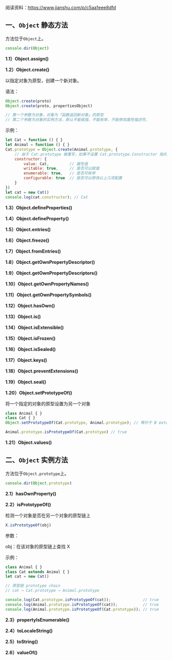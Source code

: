 阅读资料：https://www.jianshu.com/p/c5aa1eee8dfd

## 一、`Object` 静态方法

方法位于`Object`上。

```js
console.dir(Object)
```



**1.1）Object.assign()**

**1.2）Object.create()**

以指定对象为原型，创建一个新对象。

语法：

```js
Object.create(proto)
Object.create(proto, propertiesObject)

// 第一个参数为对象，对象为「函数返回新对象」的原型
// 第二个参数为对象的实例方法，默认不能赋值、不能枚举、不能修改属性描述符。
```

示例：

```js
let Cat = function () { }
let Animal = function () { }
Cat.prototype = Object.create(Animal.prototype, {
    // 由于 Cat.prototype 被重写，如果不设置 Cat.prototype.Constructor 指向 Cat，它会指向 Animal。
    constructor: {
        value: Cat,         // 属性值
        writable: true,     // 是否可以赋值
        enumerable: true,   // 是否可枚举
        configurable: true  // 是否可以修改以上几项配置
    }
})
let cat = new Cat()
console.log(cat.constructor); // Cat
```



**1.3）Object.defineProperties()**

**1.4）Object.defineProperty()**

**1.5）Object.entries()**

**1.6）Object.freeze()**

**1.7）Object.fromEntries()**

**1.8）Object.getOwnPropertyDescriptor()**

**1.9）Object.getOwnPropertyDescriptors()**

**1.10）Object.getOwnPropertyNames()**

**1.11）Object.getOwnPropertySymbols()**

**1.12）Object.hasOwn()**

**1.13）Object.is()**

**1.14）Object.isExtensible()**

**1.15）Object.isFrozen()**

**1.16）Object.isSealed()**

**1.17）Object.keys()**

**1.18）Object.preventExtensions()**

**1.19）Object.seal()**

**1.20）Object.setPrototypeOf()**

将一个指定的对象的原型设置为另一个对象

```js
class Animal { }
class Cat { }
Object.setPrototypeOf(Cat.prototype, Animal.prototype); // 等价于 B extends A

Animal.prototype.isPrototypeOf(Cat.prototype) // true
```



**1.21）Object.values()**

## 二、`Object` 实例方法

方法位于`Object.prototype`上。

```js
console.dir(Object.prototype)
```

**2.1）hasOwnProperty()**

**2.2）isPrototypeOf()**

检测一个对象是否在另一个对象的原型链上

```js
X.isPrototypeOf(obj)
```

参数：

obj：在该对象的原型链上查找 X

示例：

```js
class Animal { }
class Cat extends Animal { }
let cat = new Cat()

// 原型链 prototype chain
// cat → Cat.prototype → Animal.prototype

console.log(Cat.prototype.isPrototypeOf(cat));              // true
console.log(Animal.prototype.isPrototypeOf(cat));           // true
console.log(Animal.prototype.isPrototypeOf(Cat.prototype)); // true
```



**2.3）propertyIsEnumerable()**

**2.4）toLocaleString()**

**2.5）toString()**

**2.6）valueOf()**